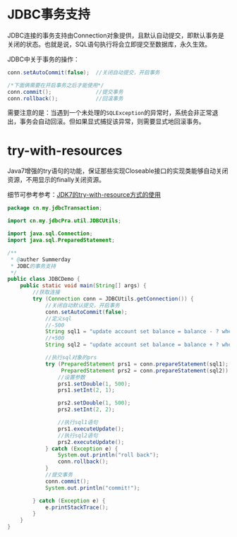 # JDBC事务支持

JDBC连接的事务支持由Connection对象提供，且默认自动提交，即默认事务是关闭的状态。也就是说，SQL语句执行将会立即提交至数据库，永久生效。

JDBC中关于事务的操作：

```java
conn.setAutoCommit(false);	//关闭自动提交，开启事务

/*下面俩需要在开启事务之后才能使用*/
conn.commit();				//提交事务
conn.rollback();			//回滚事务
```

需要注意的是：当遇到一个未处理的`SQLException`的异常时，系统会非正常退出，事务会自动回滚。但如果显式捕捉该异常，则需要显式地回滚事务。

# try-with-resources

Java7增强的try语句的功能，保证那些实现Closeable接口的实现类能够自动关闭资源，不用显示的finally关闭资源。

细节可参考参考：[JDK7的try-with-resource方式的使用](https://blog.csdn.net/Petershusheng/article/details/53991157?utm_source=blogxgwz7)

```java
package cn.my.jdbcTransaction;

import cn.my.jdbcPra.util.JDBCUtils;

import java.sql.Connection;
import java.sql.PreparedStatement;

/**
 * @auther Summerday
 * JDBC的事务支持
 */
public class JDBCDemo {
    public static void main(String[] args) {
        //获取连接
        try (Connection conn = JDBCUtils.getConnection()) {
            //关闭自动默认提交，开启事务
            conn.setAutoCommit(false);
            //定义sql
            //-500
            String sql1 = "update account set balance = balance - ? where id = ?";
            //+500
            String sql2 = "update account set balance = balance + ? where id = ?";

            //执行sql对象的prs
            try (PreparedStatement prs1 = conn.prepareStatement(sql1);
                 PreparedStatement prs2 = conn.prepareStatement(sql2)) {
                //设置参数
                prs1.setDouble(1, 500);
                prs1.setInt(2, 1);

                prs2.setDouble(1, 500);
                prs2.setInt(2, 2);

                //执行sql1语句
                prs1.executeUpdate();
                //执行sql2语句
                prs2.executeUpdate();
            } catch (Exception e) {
                System.out.println("roll back");
                conn.rollback();
            }
            //提交事务
            conn.commit();
            System.out.println("commit!");

        } catch (Exception e) {
            e.printStackTrace();
        }
    }
}

```


